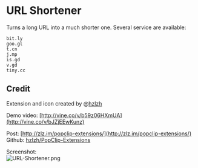 URL Shortener
===

Turns a long URL into a much shorter one. Several service are available:

	bit.ly
	goo.gl
	t.cn
	j.mp
	is.gd
	v.gd
	tiny.cc

## Credit
Extension and icon created by @[hzlzh](https://twitter.com/hzlzh 'Contact me on Twitter')  

Demo video: [http://vine.co/v/b59z06HXmUA](http://vine.co/v/bJZjEEwKunz)

Post: [http://zlz.im/popclip-extensions/](http://zlz.im/popclip-extensions/)  
Github: [hzlzh/PopClip-Extensions](https://github.com/hzlzh/PopClip-Extensions)  

Screenshot:  
![URL-Shortener.png](extra/URL-Shortener.png)